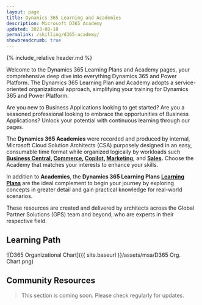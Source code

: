 ```yaml
---
layout: page
title: Dynamics 365 Learning and Academies
description: Microsoft D365 Academy
updated: 2023-08-18
permalink: /skilling/d365-academy/
showbreadcrumb: true
---
```

{% include_relative header.md %}

Welcome to the Dynamics 365 Learning Plans and Academy pages, your comprehensive deep dive into everything Dynamics 365 and Power Platform. The Dynamics 365 Learning Plan and Academy adopts a service-oriented organizational approach, simplifying your training for Dynamics 365 and Power Platform.

Are you new to Business Applications looking to get started? Are you a seasoned professional looking to embrace the opportunities of Business Applications? Unlock your potential with continuous learning through our pages. 

The **Dynamics 365 Academies** were recorded and produced by internal, Microsoft Cloud Solution Architects (CSA) purposely designed in an easy, consumable time format while organized logically by workloads such **[Business Central](/PartnerResources/skilling/d365-academy/business-central-academy/), [Commerce](/PartnerResources/skilling/d365-academy/d365-commerce-academy/), [Copilot](/PartnerResources/skilling/d365-academy/d365-copilot-academy), [Marketing](/PartnerResources/skilling/d365-academy/d365-marketing-academy),** and **[Sales](/PartnerResources/skilling/d365-academy/d365-sales-academy).** Choose the Academy that matches your interests to enhance your skills.

In addition to **Academies**, the **Dynamics 365 Learning Plans** **[Learning Plans](/PartnerResources/skilling/d365-academy/business-applications)** are the ideal complement to begin your journey by exploring concepts in greater detail and gain practical knowledge for real-world scenarios.

These resources are created and delivered by architects across the Global Partner Solutions (GPS) team and beyond, who are experts in their respective field.
 
## Learning Path
![D365 Organizational Chart]({{ site.baseurl }}/assets/msa/D365 Org. Chart.png)


## Community Resources

> This section is coming soon. Please check regularly for updates.
